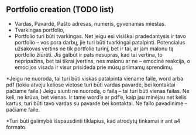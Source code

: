 ## Portfolio creation (TODO list)

* Vardas, Pavardė, Pašto adresas, numeris, gyvenamas miestas.
* Tvarkingas portfolio, 
* Portfolio turi būti tvarkingas. Net jeigu esi visiškai pradedantysis ir tavo portfolio – vos pora darbų, jie turi būti tvarkingai patalpinti. Potencialus užsakovas vertins ne tik portfolio turinį, bet ir tai, ar jam malonu tą portfolio žiūrėti. Jis galbūt ir pats nesupras, kad tai vertina, to nepripažins, bet tai tikrai įvertins, nes malonu ar ne – emocinė reakcija, o emocijos visada ir visur prisideda prie mūsų priimamų sprendimų.

*Jeigu ne nuoroda, tai turi būti viskas patalpinta viename faile, word arba pdf (tokiu atveju keliose vietose turi būti vardas pavardė, bei kontaktai pačiame faile.)
Jeigu siunti ne nuorodą, o failą – tai turi būti vienas failas. Ne keli, ne krūva, bet vienas. Ir tame word’e ar pdf’e, kaip jau minėjau net kelis kartus, turi būti tavo vardas su pavarde bei kontaktai. Ne failo pavadinime – pačiame faile.

*Turi būti galimybė išspausdinti tiklapius, kad atrodytų tinkamai ir ant a4 formato. 
